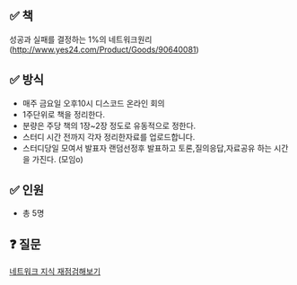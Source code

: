 ## ✅ 책
성공과 실패를 결정하는 1%의 네트워크원리 (http://www.yes24.com/Product/Goods/90640081)

## ✅ 방식
- 매주 금요일 오후10시 디스코드 온라인 회의
- 1주단위로 책을 정리한다.
- 분량은 주당 책의 1장~2장 정도로 유동적으로 정한다.
- 스터디 시간 전까지 각자 정리한자료를 업로드합니다.
- 스터디당일 모여서 발표자 랜덤선정후 발표하고 토론,질의응답,자료공유 하는 시간을 가진다. (모임o)

## ✅ 인원
- 총 5명

## ❓ 질문 

[네트워크 지식 재점검해보기](https://github.com/Stacked-Book/network/issues/new?assignees=&labels=&template=feature_request.md&title=)
